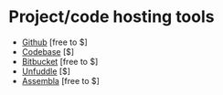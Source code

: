 # Project/code hosting tools

* [Github](https://github.com/) [free to $]
* [Codebase](https://www.codebasehq.com/) [$]
* [Bitbucket](https://bitbucket.org) [free to $]
* [Unfuddle](https://unfuddle.com/) [$]
* [Assembla](https://www.assembla.com) [free to $]












































 







